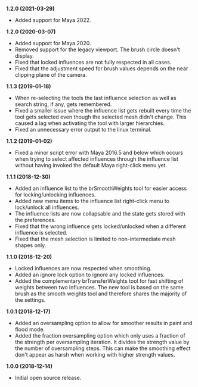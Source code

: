 **1.2.0 (2021-03-29)**
* Added support for Maya 2022.

**1.2.0 (2020-03-07)**
* Added support for Maya 2020.
* Removed support for the legacy viewport. The brush circle doesn't display.
* Fixed that locked influences are not fully respected in all cases.
* Fixed that the adjustment speed for brush values depends on the near clipping plane of the camera.

**1.1.3 (2019-01-18)**
* When re-selecting the tools the last influence selection as well as search string, if any, gets remembered.
* Fixed a smaller issue where the influence list gets rebuilt every time the tool gets selected even though the selected mesh didn't change. This caused a lag when activating the tool with larger hierarchies.
* Fixed an unnecessary error output to the linux terminal.

**1.1.2 (2019-01-02)**
* Fixed a minor script error with Maya 2016.5 and below which occurs when trying to select affected influences through the influence list without having invoked the default Maya right-click menu yet.

**1.1.1 (2018-12-30)**
* Added an influence list to the brSmoothWeights tool for easier access for locking/unlocking influences.
* Added new menu items to the influence list right-click menu to lock/unlock all influences.
* The influence lists are now collapsable and the state gets stored with the preferences.
* Fixed that the wrong influence gets locked/unlocked when a different influence is selected.
* Fixed that the mesh selection is limited to non-intermediate mesh shapes only.

**1.1.0 (2018-12-20)**
* Locked influences are now respected when smoothing.
* Added an ignore lock option to ignore any locked influences.
* Added the complementary brTransferWeights tool for fast shifting of weights between two influences. The new tool is based on the same brush as the smooth weights tool and therefore shares the majority of the settings.

**1.0.1 (2018-12-17)**
* Added an oversampling option to allow for smoother results in paint and flood mode.
* Added the fraction oversampling option which only uses a fraction of the strength per oversampling iteration. It divides the strength value by the number of oversampling steps. This can make the smoothing effect don't appear as harsh when working with higher strength values.

**1.0.0 (2018-12-14)**
* Initial open source release.
